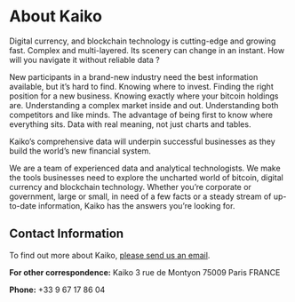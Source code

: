 # About Kaiko

Digital currency, and blockchain technology is cutting-edge and growing fast. Complex and multi-layered. Its scenery can change in an instant. How will you navigate it without reliable data ?

New participants in a brand-new industry need the best information available, but it’s hard to find. Knowing where to invest. Finding the right position for a new business. Knowing exactly where your bitcoin holdings are. Understanding a complex market inside and out. Understanding both competitors and like minds. The advantage of being first to know where everything sits. Data with real meaning, not just charts and tables.

Kaiko’s comprehensive data will underpin successful businesses as they build the world’s new financial system.

We are a team of experienced data and analytical technologists. We make the tools businesses need to explore the uncharted world of bitcoin, digital currency and blockchain technology. Whether you’re corporate or government, large or small, in need of a few facts or a steady stream of up-to-date information, Kaiko has the answers you’re looking for.

## Contact Information

To find out more about Kaiko, [please send us an email](mailto:hello@kaiko.com).

**For other correspondence:**
Kaiko
3 rue de Montyon
75009 Paris
FRANCE

**Phone:** +33 9 67 17 86 04

